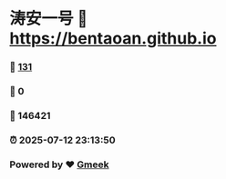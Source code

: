# 涛安一号 :link: https://bentaoan.github.io 
### :page_facing_up: [131](https://bentaoan.github.io/tag.html) 
### :speech_balloon: 0 
### :hibiscus: 146421 
### :alarm_clock: 2025-07-12 23:13:50 
### Powered by :heart: [Gmeek](https://github.com/Meekdai/Gmeek)
